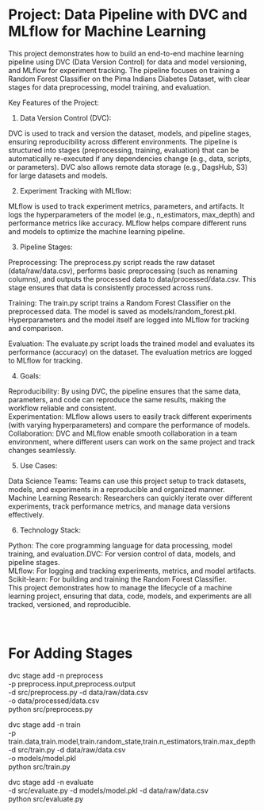 Project: Data Pipeline with DVC and MLflow for Machine Learning
===================================================================
This project demonstrates how to build an end-to-end machine learning pipeline using DVC (Data Version Control) for data and model versioning, and MLflow for experiment tracking. The pipeline focuses on training a Random Forest Classifier on the Pima Indians Diabetes Dataset, with clear stages for data preprocessing, model training, and evaluation.

Key Features of the Project:

1. Data Version Control (DVC):

DVC is used to track and version the dataset, models, and pipeline stages, ensuring reproducibility across different environments.
The pipeline is structured into stages (preprocessing, training, evaluation) that can be automatically re-executed if any dependencies change (e.g., data, scripts, or parameters).
DVC also allows remote data storage (e.g., DagsHub, S3) for large datasets and models.

2. Experiment Tracking with MLflow:

MLflow is used to track experiment metrics, parameters, and artifacts.
It logs the hyperparameters of the model (e.g., n_estimators, max_depth) and performance metrics like accuracy.
MLflow helps compare different runs and models to optimize the machine learning pipeline.

3. Pipeline Stages:

Preprocessing:
The preprocess.py script reads the raw dataset (data/raw/data.csv), performs basic preprocessing (such as renaming columns), and outputs the processed data to data/processed/data.csv.
This stage ensures that data is consistently processed across runs.

Training:
The train.py script trains a Random Forest Classifier on the preprocessed data.
The model is saved as models/random_forest.pkl.
Hyperparameters and the model itself are logged into MLflow for tracking and comparison.

Evaluation:
The evaluate.py script loads the trained model and evaluates its performance (accuracy) on the dataset.
The evaluation metrics are logged to MLflow for tracking.

4. Goals:

Reproducibility: By using DVC, the pipeline ensures that the same data, parameters, and code can reproduce the same results, making the workflow reliable and consistent.</br>
Experimentation: MLflow allows users to easily track different experiments (with varying hyperparameters) and compare the performance of models.</br>
Collaboration: DVC and MLflow enable smooth collaboration in a team environment, where different users can work on the same project and track changes seamlessly.

5. Use Cases:

Data Science Teams: Teams can use this project setup to track datasets, models, and experiments in a reproducible and organized manner.</br>
Machine Learning Research: Researchers can quickly iterate over different experiments, track performance metrics, and manage data versions effectively.

6. Technology Stack:

Python: The core programming language for data processing, model training, and evaluation.DVC: For version control of data, models, and pipeline stages.</br>
MLflow: For logging and tracking experiments, metrics, and model artifacts.</br>
Scikit-learn: For building and training the Random Forest Classifier.</br>
This project demonstrates how to manage the lifecycle of a machine learning project, ensuring that data, code, models, and experiments are all tracked, versioned, and reproducible.
</br>
</br>
</br>

For Adding Stages
=====================

dvc stage add -n preprocess \
    -p preprocess.input,preprocess.output \
    -d src/preprocess.py -d data/raw/data.csv \
    -o data/processed/data.csv \
    python src/preprocess.py
	
	
dvc stage add -n train \
    -p train.data,train.model,train.random_state,train.n_estimators,train.max_depth \
    -d src/train.py -d data/raw/data.csv \
    -o models/model.pkl \
    python src/train.py
	
dvc stage add -n evaluate \
    -d src/evaluate.py -d models/model.pkl -d data/raw/data.csv \
    python src/evaluate.py